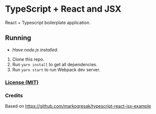 # TypeScript + React and JSX


React + Typescript boilerplate application.

## Running

 - *Have node.js installed.*


 1. Clone this repo.
 2. Run `yarn install` to get all dependencies.
 3. Run `yarn start` to run Webpack dev server.


### [License (MIT)](LICENSE.md)

### Credits
Based on https://github.com/markogresak/typescript-react-jsx-example
